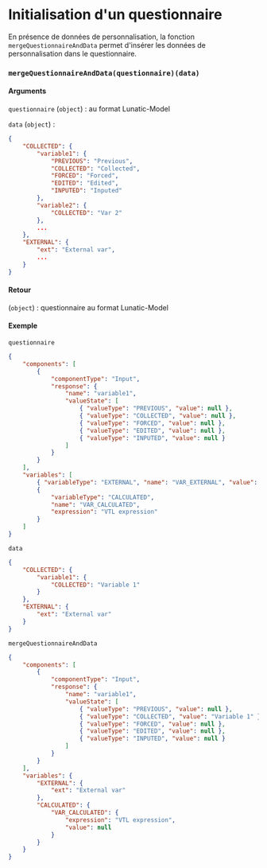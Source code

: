 # Initialisation d'un questionnaire

En présence de données de personnalisation, la fonction `mergeQuestionnaireAndData` permet d'insérer les données de personnalisation dans le questionnaire.

### `mergeQuestionnaireAndData(questionnaire)(data)`

#### Arguments

`questionnaire` (`object`) : au format Lunatic-Model

`data` (`object`) :

```json
{
	"COLLECTED": {
		"variable1": {
			"PREVIOUS": "Previous",
			"COLLECTED": "Collected",
			"FORCED": "Forced",
			"EDITED": "Edited",
			"INPUTED": "Inputed"
		},
		"variable2": {
			"COLLECTED": "Var 2"
		},
		...
	},
	"EXTERNAL": {
		"ext": "External var",
		...
	}
}
```

#### Retour

(`object`) : questionnaire au format Lunatic-Model

#### Exemple

`questionnaire`

```json
{
	"components": [
		{
			"componentType": "Input",
			"response": {
				"name": "variable1",
				"valueState": [
					{ "valueType": "PREVIOUS", "value": null },
					{ "valueType": "COLLECTED", "value": null },
					{ "valueType": "FORCED", "value": null },
					{ "valueType": "EDITED", "value": null },
					{ "valueType": "INPUTED", "value": null }
				]
			}
		}
	],
	"variables": [
		{ "variableType": "EXTERNAL", "name": "VAR_EXTERNAL", "value": null },
		{
			"variableType": "CALCULATED",
			"name": "VAR_CALCULATED",
			"expression": "VTL expression"
		}
	]
}
```

`data`

```json
{
	"COLLECTED": {
		"variable1": {
			"COLLECTED": "Variable 1"
		}
	},
	"EXTERNAL": {
		"ext": "External var"
	}
}
```

`mergeQuestionnaireAndData`

```json
{
	"components": [
		{
			"componentType": "Input",
			"response": {
				"name": "variable1",
				"valueState": [
					{ "valueType": "PREVIOUS", "value": null },
					{ "valueType": "COLLECTED", "value": "Variable 1" },
					{ "valueType": "FORCED", "value": null },
					{ "valueType": "EDITED", "value": null },
					{ "valueType": "INPUTED", "value": null }
				]
			}
		}
	],
	"variables": {
		"EXTERNAL": {
			"ext": "External var"
		},
		"CALCULATED": {
			"VAR_CALCULATED": {
				"expression": "VTL expression",
				"value": null
			}
		}
	}
}
```
